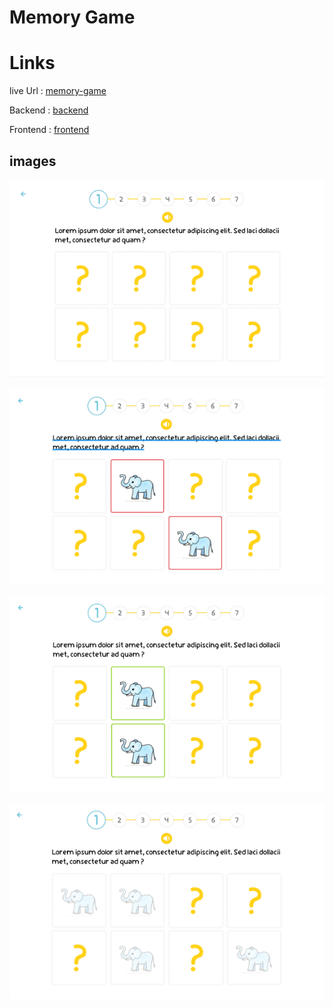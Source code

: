 # Memory Game  

# Links
live Url : [memory-game](https://630294ed80a0125473b7ced6--elaborate-pixie-910965.netlify.app/)  


Backend : [backend]('https://github.com/Oubaida996/MemoryGame-Backend')  

Frontend : [frontend]('https://github.com/Oubaida996/MemoryGame-Frontend')



## images

![mg1](./images/mg.png)

![mg2](./images/mg2.png)

![mg3](./images/mg3.png)

![mg4](./images/mg4.png)